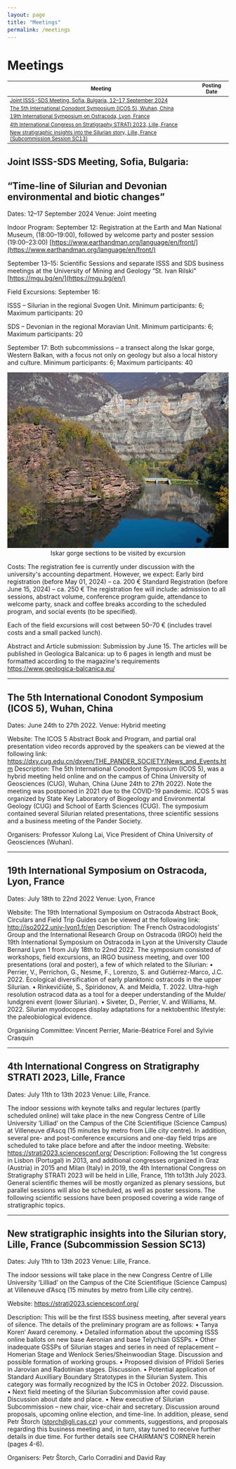 ```yaml
---
layout: page
title: "Meetings"
permalink: /meetings
---
```

# Meetings

<style>
table { font-size:smaller; }
</style>


Meeting | Posting Date
--- | ---
[Joint ISSS-SDS Meeting, Sofia, Bulgaria, 12–17 September 2024](#5) | 
[The 5th International Conodont Symposium (ICOS 5), Wuhan, China](#4) | 
[19th International Symposium on Ostracoda, Lyon, France](#3) | 
[4th International Congress on Stratigraphy STRATI 2023, Lille, France](#2) | 
[New stratigraphic insights into the Silurian story, Lille, France (Subcommission Session SC13)](#1)  | 

<a id="5"></a>
## Joint ISSS-SDS Meeting, Sofia, Bulgaria:
## “Time-line of Silurian and Devonian environmental and biotic changes”


Dates: 12–17 September 2024
Venue: Joint meeting

Indoor Program:
September 12: Registration at the Earth and Man National Museum, (18:00–19:00), followed by welcome party and poster session (19:00–23:00) [https://www.earthandman.org/language/en/front/](https://www.earthandman.org/language/en/front/)  

September 13–15: Scientific Sessions and separate ISSS and SDS business meetings at the University of Mining and Geology “St. Ivan Rilski” [https://mgu.bg/en/](https://mgu.bg/en/)

Field Excursions:
September 16:

ISSS – Silurian in the regional Svogen Unit.
Minimum participants: 6; Maximum participants: 20

SDS – Devonian in the regional Moravian Unit.
Minimum participants: 6; Maximum participants: 20

September 17:
Both subcommissions – a transect along the Iskar gorge, Western Balkan, with a focus not only on geology but also a local history and culture.
Minimum participants: 6; Maximum participants: 40

<div align=center> <img src="images/conference Sofia.jpg" width="600" height="400"></div>
<div align=center> Iskar gorge sections to be visited by excursion </div>


Costs:
The registration fee is currently under discussion with the university's accounting department. However, we expect:
Early bird registration (before May 01, 2024) – ca. 200 €
Standard Registration (before June 15, 2024) – ca. 250 €
The registration fee will include: admission to all sessions, abstract volume, conference program guide, attendance to welcome party, snack and coffee breaks according to the scheduled program, and social events (to be specified).

Each of the field excursions will cost between 50–70 € (includes travel costs and a small packed lunch).

Abstract and Article submission:
Submission by June 15. The articles will be published in Geologica Balcanica: up to 6 pages in length and must be formatted according to the magazine's requirements
https://www.geologica-balcanica.eu/


---
<a id="4"></a>
## The 5th International Conodont Symposium (ICOS 5), Wuhan, China

Dates: June 24th to 27th 2022.
Venue: Hybrid meeting

Website: The ICOS 5 Abstract Book and Program, and partial oral presentation video records approved by the speakers can be viewed at the following link:
https://dxy.cug.edu.cn/dxyen/THE_PANDER_SOCIETY/News_and_Events.htm
Description: The 5th International Conodont Symposium (ICOS 5), was a hybrid meeting held online and on the campus of China University of Geosciences (CUG), Wuhan, China (June 24th to 27th 2022). Note the meeting was postponed in 2021 due to the COVID-19 pandemic. ICOS 5 was organized by State Key Laboratory of Biogeology and Environmental Geology (CUG) and School of Earth Sciences (CUG). The symposium contained several Silurian related presentations, three scientific sessions and a business meeting of the Pander Society.

Organisers: Professor Xulong Lai, Vice President of China University of Geosciences (Wuhan).


---
<a id="3"></a>
## 19th International Symposium on Ostracoda, Lyon, France

Dates: July 18th to 22nd 2022
Venue: Lyon, France

Website: The 19th International Symposium on Ostracoda Abstract Book, Circulars and Field Trip Guides can be viewed at the following link: http://iso2022.univ-lyon1.fr/en
Description: The French Ostracodologists’ Group and the International Research Group on Ostracoda (IRGO) held the 19th International Symposium on Ostracoda in Lyon at the University Claude Bernard Lyon 1 from July 18th to 22nd 2022. The symposium consisted of workshops, field excursions, an IRGO business meeting, and over 100 presentations (oral and poster), a few of which related to the Silurian:
• Perrier, V., Perrichon, G., Nesme, F., Lorenzo, S. and Gutiérrez-Marco, J.C. 2022. Ecological diversification of early planktonic ostracods in the upper Silurian.
• Rinkevičiūtė, S., Spiridonov, A. and Meidla, T. 2022. Ultra-high resolution ostracod data as a tool for a deeper understanding of the Mulde/ lundgreni event (lower Silurian).
• Siveter, D., Perrier, V. and Williams, M. 2022. Silurian myodocopes display adaptations for a nektobenthic lifestyle: the paleobiological evidence.

Organising Committee: Vincent Perrier, Marie-Béatrice Forel and Sylvie Crasquin


---
<a id="2"></a>
## 4th International Congress on Stratigraphy STRATI 2023, Lille, France

Dates: July 11th to 13th 2023
Venue: Lille, France. 

The indoor sessions with keynote talks and regular lectures (partly scheduled online) will take place in the new Congress Centre of Lille University ‘Lilliad’ on the Campus of the Cité Scientifique (Science Campus) at Villeneuve d’Ascq (15 minutes by metro from Lille city centre). In addition, several pre- and post-conference excursions and one-day field trips are scheduled to take place before and after the indoor meeting.
Website: https://strati2023.sciencesconf.org/
Description: Following the 1st congress in Lisbon (Portugal) in 2013, and additional congresses organized in Graz (Austria) in 2015 and Milan (Italy) in 2019, the 4th International Congress on Stratigraphy STRATI 2023 will be held in Lille, France, 11th to13th July 2023.
General scientific themes will be mostly organized as plenary sessions, but parallel sessions will also be scheduled, as well as poster sessions. The following scientific sessions have been proposed covering a wide range of stratigraphic topics.

---
<a id="1"></a>

## New stratigraphic insights into the Silurian story, Lille, France (Subcommission Session SC13)

Dates: July 11th to 13th 2023
Venue: Lille, France. 

The indoor sessions will take place in the new Congress Centre of Lille University ‘Lilliad’ on the Campus of the Cité Scientifique (Science Campus) at Villeneuve d’Ascq (15 minutes by metro from Lille city centre).

Website: https://strati2023.sciencesconf.org/

Description: This will be the first ISSS business meeting, after several years of silence. The details of the preliminary program are as follows:
• Tanya Koren‘ Award ceremony.
• Detailed information about the upcoming ISSS online ballots on new base Aeronian and base Telychian GSSPs.
• Other inadequate GSSPs of Silurian stages and series in need of replacement – Homerian Stage and Wenlock Series/Sheinwoodian Stage. Discussion and possible formation of working groups.
• Proposed division of Přídolí Series in Jarovian and Radotinian stages. Discussion.
• Potential application of Standard Auxilliary Boundary Stratotypes in the Silurian System. This category was formally recognized by the ICS in October 2022. Discussion.
• Next field meeting of the Silurian Subcommission after covid pause. Discussion about date and place.
• New executive of Silurian Subcommission – new chair, vice-chair and secretary. Discussion around proposals, upcoming online election, and time-line.
In addition, please, send Petr Štorch (storch@gli.cas.cz) your comments, suggestions, and proposals regarding this business meeting and, in turn, stay tuned to receive further details in due time. For further details see CHAIRMAN’S CORNER herein (pages 4-6).

Organisers: Petr Štorch, Carlo Corradini and David Ray

